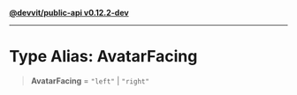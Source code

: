 [**@devvit/public-api v0.12.2-dev**](../../../../../../README.md)

---

# Type Alias: AvatarFacing

> **AvatarFacing** = `"left"` \| `"right"`
